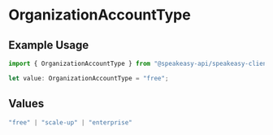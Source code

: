 # OrganizationAccountType

## Example Usage

```typescript
import { OrganizationAccountType } from "@speakeasy-api/speakeasy-client-sdk-typescript/sdk/models/shared";

let value: OrganizationAccountType = "free";
```

## Values

```typescript
"free" | "scale-up" | "enterprise"
```